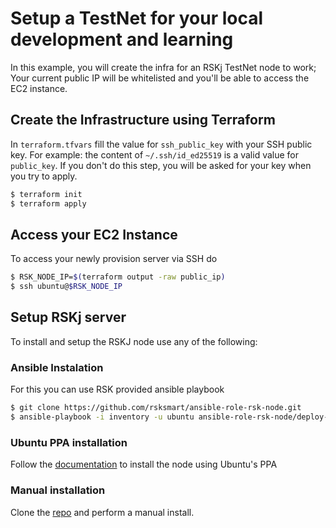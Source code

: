 # Setup a TestNet for your local development and learning
In this example, you will create the infra for an RSKj TestNet node to work; Your current public IP will be whitelisted and you'll be able to access the EC2 instance.

## Create the Infrastructure using Terraform
In `terraform.tfvars` fill the value for `ssh_public_key` with your SSH public key. For example: the content of `~/.ssh/id_ed25519` is a valid value for `public_key`. If you don't do this step, you will be asked for your key when you try to apply.

```bash
$ terraform init
$ terraform apply
```

## Access your EC2 Instance
To access your newly provision server via SSH do

```bash
$ RSK_NODE_IP=$(terraform output -raw public_ip)
$ ssh ubuntu@$RSK_NODE_IP
```

## Setup RSKj server
To install and setup the RSKJ node use any of the following:

### Ansible Instalation
For this you can use RSK provided ansible playbook

```bash
$ git clone https://github.com/rsksmart/ansible-role-rsk-node.git
$ ansible-playbook -i inventory -u ubuntu ansible-role-rsk-node/deploy-rsk-node.yml
```

### Ubuntu PPA installation
Follow the [documentation](https://developers.rsk.co/rsk/node/install/ubuntu/) to install the node using Ubuntu's PPA

### Manual installation
Clone the [repo](https://github.com/rsksmart/rskj) and perform a manual install.

